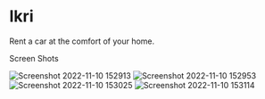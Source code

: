 # Ikri

Rent a car at the comfort of your home.

Screen Shots

![Screenshot 2022-11-10 152913](https://user-images.githubusercontent.com/113119718/201119490-2b585fa1-b77d-4071-8c1a-f55597dd2aa4.png)
![Screenshot 2022-11-10 152953](https://user-images.githubusercontent.com/113119718/201119498-2544fc5b-e038-446a-8085-58d630f756e5.png)
![Screenshot 2022-11-10 153025](https://user-images.githubusercontent.com/113119718/201119502-677240a5-93ae-407a-ac2e-62f3e22f5be4.png)
![Screenshot 2022-11-10 153114](https://user-images.githubusercontent.com/113119718/201119504-4998b801-9678-45aa-b93c-4aa43b677d45.png)
